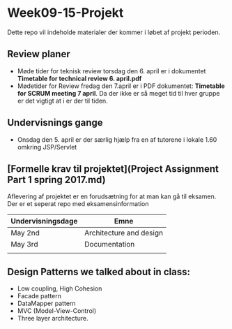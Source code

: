 # Week09-15-Projekt	
Dette repo vil indeholde materialer der kommer i løbet af projekt perioden.

## Review planer
- Møde tider for teknisk review torsdag den 6. april er i dokumentet **Timetable for technical review 6. april.pdf**
- Mødetider for Review fredag den 7.april er i PDF dokumentet: **Timetable for SCRUM meeting 7 april**.  Da der ikke er så meget tid til hver gruppe er det vigtigt at i er der til tiden.

## Undervisnings gange
- Onsdag den 5. april er der særlig hjælp fra en af tutorene i lokale 1.60 omkring JSP/Servlet

## [Formelle krav til projektet](Project Assignment Part 1 spring 2017.md)
Aflevering af projektet er en forudsætning for at man kan gå til eksamen. Der er et seperat repo med eksamensinformation

  



| Undervisningsdage | Emne                    |
| ----------------- | ----------------------- |
| May 2nd           | Architecture and design |
| May 3rd           | Documentation           |
|                   |                         |

## Design Patterns we talked about in class:
- Low coupling, High Cohesion  
- Facade pattern  
- DataMapper pattern  
- MVC (Model-View-Control)  
- Three layer architecture.  
